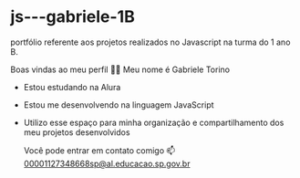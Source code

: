 # js---gabriele-1B
portfólio referente aos projetos realizados no Javascript na turma do 1 ano B. 

Boas vindas ao meu perfil 💙💙
Meu nome é Gabriele Torino

- Estou estudando na Alura
- Estou me desenvolvendo na linguagem JavaScript
- Utilizo esse espaço para minha organização e compartilhamento dos meu projetos desenvolvidos

   Você pode entrar em contato comigo 📫
00001127348668sp@al.educacao.sp.gov.br 
